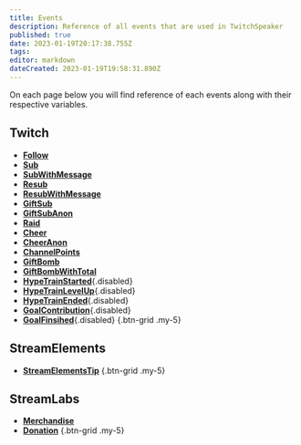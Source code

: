 ```yaml
---
title: Events
description: Reference of all events that are used in TwitchSpeaker
published: true
date: 2023-01-19T20:17:38.755Z
tags: 
editor: markdown
dateCreated: 2023-01-19T19:58:31.890Z
---
```


On each page below you will find reference of each events along with their respective variables.

## Twitch
- [<i class="mdi mdi-account text--twitch"></i> **Follow**](/TwitchSpeaker/Events/Twitch/Follow)
- [<i class="mdi mdi-account-star-outline text--twitch"></i> **Sub**](/TwitchSpeaker/Events/Twitch/Sub)
- [<i class="mdi mdi-account-star-outline text--twitch"></i> **SubWithMessage**](/TwitchSpeaker/Events/Twitch/SubWithMessage)
- [<i class="mdi mdi-account-star text--twitch"></i> **Resub**](/TwitchSpeaker/Events/Twitch/Resub)
- [<i class="mdi mdi-account-star text--twitch"></i> **ResubWithMessage**](/TwitchSpeaker/Events/Twitch/ResubWithMessage)
- [<i class="mdi mdi-gift-outline text--twitch"></i> **GiftSub**](/TwitchSpeaker/Events/Twitch/GiftSub)
- [<i class="mdi mdi-gift-outline text--twitch"></i> **GiftSubAnon**](/TwitchSpeaker/Events/Twitch/GiftSubAnon)
- [<i class="mdi mdi-target-account text--twitch"></i> **Raid**](/TwitchSpeaker/Events/Twitch/Raid)
- [<i class="mdi mdi-diamond-stone text--twitch"></i> **Cheer**](/TwitchSpeaker/Events/Twitch/Cheer)
- [<i class="mdi mdi-diamond-stone text--twitch"></i> **CheerAnon**](/TwitchSpeaker/Events/Twitch/CheerAnon)
- [<i class="mdi mdi-adjust text--twitch"></i> **ChannelPoints**](/TwitchSpeaker/Events/Twitch/ChannelPoints)
- [<i class="mdi mdi-gift text--twitch"></i> **GiftBomb**](/TwitchSpeaker/Events/Twitch/GiftBomb)
- [<i class="mdi mdi-gift text--twitch"></i> **GiftBombWithTotal**](/TwitchSpeaker/Events/Twitch/GiftBombWithTotal)
- [<i class="mdi mdi-train text--twitch"></i> **HypeTrainStarted**](/TwitchSpeaker/Events/Twitch/HypeTrainStarted){.disabled}
- [<i class="mdi mdi-train text--twitch"></i> **HypeTrainLevelUp**](/TwitchSpeaker/Events/Twitch/HypeTrainLevelUp){.disabled}
- [<i class="mdi mdi-train text--twitch"></i> **HypeTrainEnded**](/TwitchSpeaker/Events/Twitch/HypeTrainEnded){.disabled}
- [<i class="mdi mdi-progress-upload text--twitch"></i> **GoalContribution**](/TwitchSpeaker/Events/Twitch/GoalContribution){.disabled}
- [<i class="mdi mdi-progress-check text--twitch"></i> **GoalFinsihed**](/TwitchSpeaker/Events/Twitch/GoalFinsihed){.disabled}
{.btn-grid .my-5}

## StreamElements
- [<i class="mdi mdi-cash text--twitch"></i> **StreamElementsTip**](/TwitchSpeaker/Events/StreamElements/StreamElementsTip)
{.btn-grid .my-5}

## StreamLabs
- [<i class="mdi mdi-account text--twitch"></i> **Merchandise**](/TwitchSpeaker/Events/StreamElements/Merchandise)
- [<i class="mdi mdi-cash text--twitch"></i> **Donation**](/TwitchSpeaker/Events/StreamLabs/Donation)
{.btn-grid .my-5}